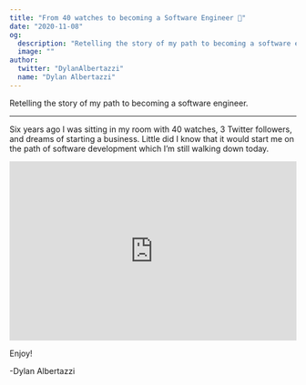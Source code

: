 ```yaml
---
title: "From 40 watches to becoming a Software Engineer 🎥"
date: "2020-11-08"
og:
  description: "Retelling the story of my path to becoming a software engineer."
  image: ""
author:
  twitter: "DylanAlbertazzi"
  name: "Dylan Albertazzi"
---
```


Retelling the story of my path to becoming a software engineer.

---

Six years ago I was sitting in my room with 40 watches, 3 Twitter followers, and dreams of starting a business. Little did I know that it would start me on the path of software development which I’m still walking down today.

<div style="position: relative; padding-bottom: 62.5%; height: 0;"><iframe src="https://www.youtube.com/embed/d2dnPlz7Ym4" frameborder="0" webkitallowfullscreen mozallowfullscreen allowfullscreen style="position: absolute; top: 0; left: 0; width: 100%; height: 100%;"></iframe></div>

Enjoy!

-Dylan Albertazzi
